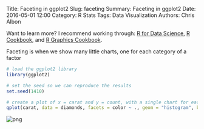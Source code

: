 Title: Faceting in ggplot2
Slug: faceting
Summary: Faceting in ggplot2
Date: 2016-05-01 12:00
Category: R Stats
Tags: Data Visualization
Authors: Chris Albon


Want to learn more? I recommend working through: [R for Data Science](http://amzn.to/2myxnhi), [R Cookbook](http://amzn.to/2lF6hkb), and [R Graphics Cookbook](http://amzn.to/2m0fcPL).

Faceting is when we show many little charts, one for each category of a factor


```R
# load the ggplot2 library
library(ggplot2)

# set the seed so we can reproduce the results
set.seed(1410)
```


```R
# create a plot of x = carat and y = count, with a single chart for each category of diamond color
qplot(carat, data = diamonds, facets = color ~ ., geom = "histogram", binwidth = 0.1, xlim = c(0, 3))
```









![png]({filename}/images/faceting_files/faceting_2_1.png)
